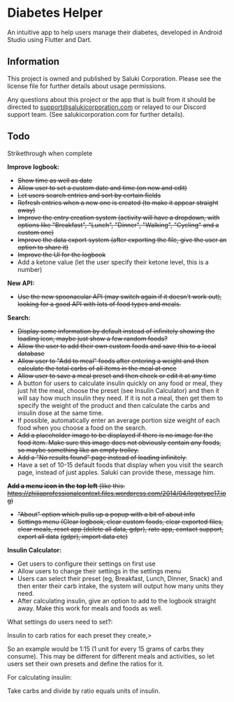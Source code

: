 # Diabetes Helper

An intuitive app to help users manage their diabetes, developed in Android Studio using Flutter and Dart.

## Information

This project is owned and published by Saluki Corporation. Please see the license file for further details about usage permissions.

Any questions about this project or the app that is built from it should be directed to support@salukicorporation.com or relayed to our Discord support team. (See salukicorporation.com for further details).

## Todo

Strikethrough when complete


**Improve logbook:**
- <strike>Show time as well as date</strike> 
- <strike> Allow user to set a custom date and time (on new and edit)</strike>
- <strike>Let users search entries and sort by certain fields</strike>
- <strike>Refresh entries when a new one is created (to make it appear straight away)</strike>
- <strike>Improve the entry creation system (activity will have a dropdown, with options like "Breakfast", "Lunch", "Dinner", "Walking", "Cycling" and a custom one)</strike>
- <strike>Improve the data export system (after exporting the file, give the user an option to share it)</strike>
- <strike>Improve the UI for the logbook</strike>
- Add a ketone value (let the user specify their ketone level, this is a number)

**New API:**
- <strike>Use the new spoonacular API (may switch again if it doesn't work out), looking for a good API with lots of food types and meals.</strike>

**Search:**
- <strike>Display some information by default instead of infinitely showing the loading icon, maybe just show a few random foods?</strike>
- <strike>Allow the user to add their own custom foods and save this to a local database</strike>
- <strike>Allow user to "Add to meal" foods after entering a weight and then calculate the total carbs of all items in the meal at once</strike>
- <strike>Allow user to save a meal preset and then check or edit it at any time</strike>
- A button for users to calculate insulin quickly on any food or meal, they just hit the meal, choose the preset (see Insulin Calculator) and then it will say how much insulin they need. If it is not a meal, then get them to specify the weight of the product and then calculate the carbs and insulin dose at the same time.
- If possible, automatically enter an average portion size weight of each food when you choose a food on the search.
- <strike>Add a placeholder image to be displayed if there is no image for the food item. Make sure this image does not obviously contain any foods, so maybe something like an</strike><strike> empty trolley.</strike>
- <strike>Add a "No results found" page instead of loading infinitely.</strike>
- Have a set of 10-15 default foods that display when you visit the search page, instead of just apples. Saluki can provide these, message him.

<strike>**Add a menu icon in the top left** (like this: https://zhijiaprofessionalcontext.files.wordpress.com/2014/04/logotype17.jpg)</strike>
- <strike>"About" option which pulls up a popup with a bit of about info</strike>
- <strike>Settings menu (Clear logbook, clear custom foods, clear exported files, clear meals, reset app (delete all data, gdpr), rate app, contact support, export all data</strike> <strike>(gdpr), import data etc)</strike>

**Insulin Calculator:**
- Get users to configure their settings on first use
- Allow users to change their settings in the settings menu
- Users can select their preset (eg, Breakfast, Lunch, Dinner, Snack) and then enter their carb intake, the system will output how many units they need.
- After calculating insulin, give an option to add to the logbook straight away. Make this work for meals and foods as well.

What settings do users need to set?:

Insulin to carb ratios for each preset they create,>

So an example would be 1:15 (1 unit for every 15 grams of carbs they consume).
This may be different for different meals and activities, so let users set their own presets and define the ratios for it.

For calculating insulin:

Take carbs and divide by ratio equals units of insulin.
